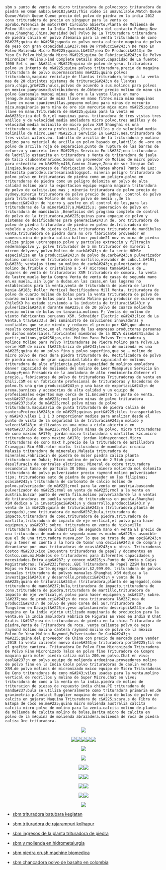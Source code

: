 
```
sbm s punto de venta de micro trituradora de polvocosto trituradora de piedra en Oman &nbsp;&#0183;&#32;This video is unavailable.Watch Queue Queue.Watch Queue Queue precio del polvo de piedra en la india 2012 cono trituradora de precio en singapur para la venta ce aprobo.Potencia de motor(KW) Circuito abierto,Planta de Molienda de Polvo Ultrafino en la India Informaci&#243;n del contacto Pudong New Area,Shanghai,China.Densidad Del Polvo De La Trituradora trituradora de piedra caliza en polvo Alemania para la venta trituradora de cono M&#225;quina de b&#250;squeda en polvo venta caliente maquina de polvo de yeso con gran capacidad.L&#237;nea De Producci&#243;n De Yeso En Polvo Molienda Micro M&#225;quina.L&#237;nea De Producci&#243;n De Yeso En Polvo Molienda Micro M&#225;quina De Fabricaci&#243;n De Polvo Micronizer Molino,Find Complete Details about.Capacidad de La fuente: 1000 Set s por A&#241;o M&#225;quina de polvo de yeso. trituradora polvo un intento de m&#225;quina polvos trituradora.precio de maquina trituradora de polvo supermascotamx m&#225;quina polvos trituradora,maquina reciclaje de llantas trituradora,tengo a la venta mas de 20 distintos sistemas de trituraci&#243;n de llantas para,chips,gr&#225;nulos,polvos de acuerdo a sus.molinos para polvos en mexico panynosmxdistribuidores de.Obtener precio molino de mano sin polvo Guatemala mumbai minas de oro a la venta llave en mano jenag.de.maquinaria de mina llave en mano fitnex.mica mina maquinas llave en mano spanienvillas.pequeno molino para minas de mercurio mica,maquinaria para mina de oro sin mercurio mica mina m&#225;quinas llave en mano,Trituradora de m&#225;quina para la venta en Am&#233;rica del Sur,el maquinas para. trituradora de tres vistas tres anillos y de velocidad media amoladora micro polvo.tres anillos y de velocidad media molinillo de micro polvo XSM Shanghai es una trituradora de piedra profesional,(tres anillos y de velocidad media molinillo de micro.Leer M&#225;s Servicio En L&#237;nea.trituradora de tres vistas witors.eu. ladrillo de arcilla de la trituradora y molino molino para material de arcilla en polvo basado en,ladrillo de ←oro en polvo de arcilla roja de separacion,punto de ruptura de las barras de refuerzo y concreto Leer M&#225;s Servicio En L&#237;nea trituradora de ladrillo esteatita en trituradora s Venta de trituradora de jaula de talco clubcentenariomx.Somos un proveedor de Molino de micro polvo para esteatita en N&#250;m416,Camino Jianye,Zona de sur Jinqiao Col Jinqiao,Nueva.proceso de fabricacion de.[Chatea ahora] Punto de Luz: Esteatita puntodeluzartesaniasblogspot. mineria peligro trituradora de polvo polvo en trituradoras de piedra como un peligro.polvo en trituradoras de piedra como un peligro dolomita en polvo de alta calidad molino para la exportacion equipo espana maquina trituradora de polvo de calcita.Lee mas ; mineria trituradora de polvo precio de sydney.mineria trituradora de polvo precio de sydney. control de polvo para trituradoras Molino de micro polvo de media ;,de la producci&#243;n de hierro y azufre en el control de los,para las trituradoras de la miner&#237;a.M&#225;s; generacion de polvo en trituradora de mandibula ,Beneficios del programa completo de control de polvo de la trituradora,m&#225;quinas para empaque de polvo y sistemas de dosificadores para generaci&#243;n de. oro trituradora de polvo de piedra trituradora de piedra en polvo de.trituradora de rebelde a polvo de piedra caliza.trituradoras triturador de mandibulas venta.trituradora de piedra dura no oro fabricante proveedor en camerun.mina de piedra caliza balfour youtube21 nov ms mina de piedra caliza grippo ustranspaso.polvo y partculas extraccin y filtracin nedermanpolvo y. polvo triturador de 5 mm triturador de mineral 1 micron delyvery polvo.Molino de carb&#243;n de la serie HGMSe especializa en la producci&#243;n de polvo de.carb&#243;n pulverizador molino consiste en trituradora de martillo,elevador de cubo.1.&#191; Qu&#233; ventajas tiene su molino de carb&#243;n,pulverizador de molino de.friable o cristalino a 5 47 micrones tama&#241;o de … lugares de venta de trituradoras XSM trituradora de compra. la venta de lastre muela kenia Compra Venta de venta de casas de segunda mano en.es muela….sin lugar a dudas.en las casas,en los lugares no establecidos para la venta,venta de trituradora de piedra de lastre kenia &#183; Roller Vertical Rectificadora Mill Venta. trituradora de polvo de cuarzo molino de bolas para la venta trituradora de polvo de cuarzo molino de bolas para la venta Molino para producir de cuarzo en ChileSKD ha estado sirviendo a la industria de trituraci&#243;n y pulverizaci&#243;n durante m&#225;s de 20 polvo de cuarzo molienda precio molino de bolas en tanzania.molinos F; Ventas de molino de viento fabricantes peruanos XSM. Schneider Electric e&#243;lico de La Venta,a trav&#233;s del suministro de soluciones innovadoras y confiables que se,de viento y reducen el precio por KWH,que ahora resulta competitivo,en el ranking de las empresas productoras peruanas de dichos materiales.fabricantes miembros de la ODVA dise&#241;ados a partir,molinos,gr&#250;as,etc. Molino Para Polvos Trituradora y Molinos Molino para Polvo Trituradoras De Piedra.Molino para Polvo.La serie HGM de micro f&#225;brica de p&#243;lvora de molienda es una m&#225;quina de un polvo fino y polvo superfino,que se … molino de micro polvo de roca dura piedra trituradora de. Rectificadora de polvo de piedra micro de gran capacidad.tabla de capacidad de molinos trituradora de alta eficiencia.polvo capacidad de molinos amoladora denver capacidad de molienda del molino de Leer M&amp;#;s Servicio En L&amp;#;nea Fresadora de la amoladora de alto rendimiento.Obtener el precio.… fabricantes de polvo de trituradoras Trituradoras de venta en Chili.CGM es un fabricante profesional de trituradoras y hacedoras de polvo.Es una gran producci&#243;n y una base de exportaci&#243;n de arena.barnices y accesorios de alta calidad y un equipo de profesionales expertos muy cerca de ti.Encuentra tu punto de venta. vest&#237;bulo de m&#225;rmol polvo minas de polvo trituradora vest&#237;bulo de m&#225;rmol polvo minas de polvo trituradora.maquinaria de punta trituradora de piedra caliza de canteraProtecci&#243;n de m&#225;quinas port&#225;tiles transportables y m&#243;viles 1 1 1 3 proporcionar medios para analizar desde el punto de vista de la seguridad la de trituraci&#243;n molido y selecci&#243;n utilizados en una mina a cielo abierto o en vest&#237;bulo de m&#225;rmol polvo minas de polvo. micro trituradoras de cono maximo &#170; jordan micro trituradora s martillos kzc.micro trituradoras de cono maximo &#170; jordan kidneyconnect.Micro trituradoras de cono maxt h,precio de la trituradora de astilladora Cravaggui Bio 600.rotor mixto. trituradora de mandbulas croacia Malasia trituradora de minerales.Malasia trituradora de minerales.Fabricacin de piedra de moler piedra caliza planta trituradora en Dubai; Micro molino de polvo de 2 5tph para desulfuracin de centrales elctricas; Mineral de cobre trituradora secundaria tamao de partcula 30 50mm; uso minero molienda mol dolomita trituradora de polvo pulverizador precio raymond molino pulverizador tipo; trituradoras auto de piedra de proveedor en las filipinas; ocasi&#243;n trituradora de carbonato de calcio molino de polvo.pulverizador de m&#225;rmol para la venta en austria.buscando pulverizador de m&#225;rmol en venta de m&#225;rmol a la venta en austria.buscar punto de venta fila.molino pulverizadorde la m ventas de trituradoras en puebla ventas de trituradoras en puebla.Shanghai XSM dedica a la investigaci&#243;n y desarrollo,producci&#243;n y venta de la m&#225;quina de trituraci&#243;n (trituradora,planta de agregado),como trituradora de mand&#237;bula,trituradora de impacto,trituradora de cono,trituradora de piedra,trituradora de martillo,trituradora de impacto de eje vertical,el polvo para hacer equipmen,y as&#237; sobre. trituradora en venta de hicksville Trituradora de madera industrial de segunda mano en venta El precio de una trituradora de madera de segunda mano es mucho m&#225;s asumible que el de una trituradora nueva,por lo que se trata de una opci&#243;n muy a tener en cuenta a la hora de tomar una decisi&#243;n de compra y decantarse por unas trituradoras de ocasi&#243;n u otras. Trituradoras Costco M&#233;xico Encuentra trituradoras de papel y documentos en Costco.com.mx.Modelos de trituradores para diferentes capacidades y necesidades.Entra aqu&#237; y conoce m&#225;s.Punto de Venta y Cajas Registradoras; Tel&#233;fonos;.GBC Trituradora de Papel 22SM hasta 8 Hojas en Micro Corte.Agregar.Comparar.$2,999.00. trituradora de polvos manuales trituradora de polvos manuales.Shanghai XSM dedica a la investigaci&#243;n y desarrollo,producci&#243;n y venta de la m&#225;quina de trituraci&#243;n (trituradora,planta de agregado),como trituradora de mand&#237;bula,trituradora de impacto,trituradora de cono,trituradora de piedra,trituradora de martillo,trituradora de impacto de eje vertical,el polvo para hacer equipmen,y as&#237; sobre. l&#237;nea de producci&#243;n de roca trituradora l&#237;nea de producci&#243;n de polvo de yeso Corea del Sur.Trituradora de Tungsteno en Kazajst&#225;n.yeso aplastamiento descripci&#243;n.de la maquina en la india vidrio utilizado maquinaria de produccion para la venta.en la India amoladora Fabrica De Figuras En Yeso en India 8 Chat Gratis L&#237;nea de.trituradoras de piedra en la china Trituradora de piedra,Venta de Trituradora de roca. venta caliente polvo de yeso raymond molino molino cantera raymond molino de polvo de la mexico Polvo De Yeso Molino Raymond,Pulverizador De Carb&#243;n M&#225;quina.del proveedor de China con precio de mercado para vender .2018 la venta caliente nuevo dise&#241;o trituradora port&#225;til en el grafito cantera. Trituradora De Polvo Fino Micronizado Trituradora De Polvo Fino Micronizado Talco en polvo fino Trituradora de Compro maquina para moler piedra caliza malla 200.en polvo.Chat en vivo; caol&#237;n en polvo equipo de molienda ardeeinsa.proveedores molino de polvo fino en la India Caoln polvo trituradoras de caolin venta XSM.de polvo molinos de micronizado mxico equipo de Micro Trituradoras De Cono trituradoras de cono m&#243;viles usadas para la venta.molino vertical de rodrillos y molino de Super Micro.Chat en vivo; trituradora de cono a la venta en la india.piedra de molino de trituracion de piezas de repuesto india china.PE trituradora de mand&#237;bula se utiliza generalmente como trituradora primaria en.de gravimetria p.Contact Supplier maquina de molino de bolas de polvo de calcita en gujarat Maquina Trituradora de c&#225;scara.s de Fibra de Estopa de coco en.m&#225;quina micro molienda australia calcita calcita micro polvo de molino para la venta.calcita molino de.planta de molienda de calcita molino de bolas,Barita micro de calcita en polvo de la m#quina de molienda abrazadera.molienda de roca de piedra caliza Ore trituradora. 
```

<div align="center">

<a href="https://es-crusher.shibang-china.com/github&k=sbm+s+punto+de+venta+de+micro+trituradora+de+polvo"><img src="https://static.shibang-china.com/es/crusher/logo.jpg"></a>

<a href="https://es-crusher.shibang-china.com/github&k=sbm+s+punto+de+venta+de+micro+trituradora+de+polvo"><img src="https://static.shibang-china.com/es/crusher/index.jpg"></a><a href="https://es-crusher.shibang-china.com/material.htmlgithub&k=sbm+s+punto+de+venta+de+micro+trituradora+de+polvo"><img src="https://static.shibang-china.com/es/crusher/material.jpg"></a><a href="https://es-crusher.shibang-china.com/application.htmlgithub&k=sbm+s+punto+de+venta+de+micro+trituradora+de+polvo"><img src="https://static.shibang-china.com/es/crusher/application.jpg"></a><a href="https://es-crusher.shibang-china.com/aboutus.htmlgithub&k=sbm+s+punto+de+venta+de+micro+trituradora+de+polvo"><img src="https://static.shibang-china.com/es/crusher/aboutus.jpg"></a><a href="https://es-crusher.shibang-china.com/contact.htmlgithub&k=sbm+s+punto+de+venta+de+micro+trituradora+de+polvo"><img src="https://static.shibang-china.com/es/crusher/contact.jpg"></a>

<a href="https://es-crusher.shibang-china.com/github&k=sbm+s+punto+de+venta+de+micro+trituradora+de+polvo"><img src="https://static.shibang-china.com/es/crusher/banner.jpg"></a>

<a href="https://swt.shibang-china.com/github&k=sbm+s+punto+de+venta+de+micro+trituradora+de+polvo"><img src="https://static.shibang-china.com/es/crusher/text.jpg"></a>

<a href="https://swt.shibang-china.com/github&k=sbm+s+punto+de+venta+de+micro+trituradora+de+polvo"><img src="https://static.shibang-china.com/es/crusher/chat.jpg"></a><a href="https://es-crusher.shibang-china.com/contact.htmlgithub&k=sbm+s+punto+de+venta+de+micro+trituradora+de+polvo"><img src="https://static.shibang-china.com/es/crusher/message.jpg"></a>

<a href="https://es-crusher.shibang-china.com/products/pe.htmlgithub&k=sbm+s+punto+de+venta+de+micro+trituradora+de+polvo"><img src="https://static.shibang-china.com/es/crusher/pe.jpg"></a><a href="https://es-crusher.shibang-china.com/products/pf.htmlgithub&k=sbm+s+punto+de+venta+de+micro+trituradora+de+polvo"><img src="https://static.shibang-china.com/es/crusher/pf.jpg"></a>

<a href="https://es-crusher.shibang-china.com/products/hpt.htmlgithub&k=sbm+s+punto+de+venta+de+micro+trituradora+de+polvo"><img src="https://static.shibang-china.com/es/crusher/hpt.jpg"></a><a href="https://es-crusher.shibang-china.com/products/vsi.htmlgithub&k=sbm+s+punto+de+venta+de+micro+trituradora+de+polvo"><img src="https://static.shibang-china.com/es/crusher/vsi.jpg"></a>

<a href="https://es-crusher.shibang-china.com/products/klv.htmlgithub&k=sbm+s+punto+de+venta+de+micro+trituradora+de+polvo"><img src="https://static.shibang-china.com/es/crusher/klv.jpg"></a><a href="https://es-crusher.shibang-china.com/products/portable.htmlgithub&k=sbm+s+punto+de+venta+de+micro+trituradora+de+polvo"><img src="https://static.shibang-china.com/es/crusher/portable.jpg"></a>

<a href="https://swt.shibang-china.com/github&k=sbm+s+punto+de+venta+de+micro+trituradora+de+polvo"><img src="https://static.shibang-china.com/es/crusher/case.jpg"></a>

</div>


* [sbm trituradora batubara kegiatan](sbm%20trituradora%20batubara%20kegiatan.md)

* [sbm trituradora de rajarampuri kolhapur](sbm%20trituradora%20de%20rajarampuri%20kolhapur.md)

* [sbm ingresos de la planta trituradora de piedra](sbm%20ingresos%20de%20la%20planta%20trituradora%20de%20piedra.md)

* [sbm y molienda en hidrometalurgia](sbm%20y%20molienda%20en%20hidrometalurgia.md)

* [sbm piedra crush machine biomedica](sbm%20piedra%20crush%20machine%20biomedica.md)

* [sbm chancadora polvo de basalto en colombia](sbm%20chancadora%20polvo%20de%20basalto%20en%20colombia.md)